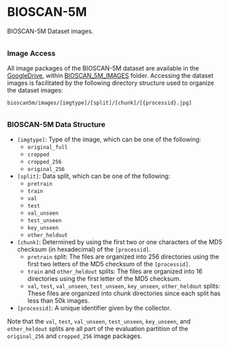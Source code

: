 # BIOSCAN-5M

BIOSCAN-5M Dataset images. 

###### <h3> Image Access
All image packages of the BIOSCAN-5M dataset are available in the [GoogleDrive](https://drive.google.com/drive/u/1/folders/1Jc57eKkeiYrnUBc9WlIp-ZS_L1bVlT-0),
within [BIOSCAN_5M_IMAGES](https://drive.google.com/drive/u/1/folders/1tZ5V_qWSPdDwD90oLz_Uqykp1AoBzLVM) folder.
Accessing the dataset images is facilitated by the following directory structure used to organize the dataset images:

```plaintext
bioscan5m/images/[imgtype]/[split]/[chunk]/[{processid}.jpg]
```



###### <h3> BIOSCAN-5M Data Structure
- `[imgtype]`: Type of the image, which can be one of the following:
  - `original_full`
  - `cropped`
  - `cropped_256`
  - `original_256`
- `[split]`: Data split, which can be one of the following:
  - `pretrain`
  - `train`
  - `val`
  - `test`
  - `val_unseen`
  - `test_unseen`
  - `key_unseen`
  - `other_heldout`
- `[chunk]`: Determined by using the first two or one characters of the MD5 checksum (in hexadecimal) of the `[processid]`. 
  - `pretrain` split: The files are organized into 256 directories using the first two letters of the MD5 checksum of the `[processid]`.
  - `train` and `other_heldout` splits: The files are organized into 16 directories using the first letter of the MD5 checksum.
  - `val`, `test`, `val_unseen`, `test_unseen`, `key_unseen`, `other_heldout` splits: These files are organized into chunk directories since each split has less than 50k images.
- `[processid]`: A unique identifier given by the collector.


Note that the `val`, `test`, `val_unseen`, `test_unseen`, `key_unseen`, and `other_heldout` splits are all part of the evaluation partition of the `original_256` and `cropped_256` image packages.
